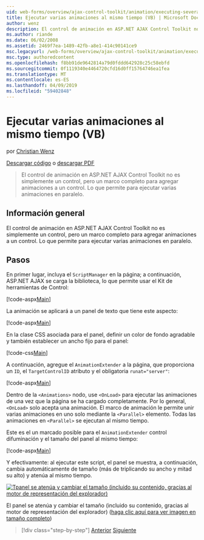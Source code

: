 ```yaml
---
uid: web-forms/overview/ajax-control-toolkit/animation/executing-several-animations-at-the-same-time-vb
title: Ejecutar varias animaciones al mismo tiempo (VB) | Microsoft Docs
author: wenz
description: El control de animación en ASP.NET AJAX Control Toolkit no es simplemente un control, pero un marco completo para agregar animaciones a un control. Lo que permite para ejecutar severa...
ms.author: riande
ms.date: 06/02/2008
ms.assetid: 2469f7ea-1489-42fb-a8e1-414c90141ce9
msc.legacyurl: /web-forms/overview/ajax-control-toolkit/animation/executing-several-animations-at-the-same-time-vb
msc.type: authoredcontent
ms.openlocfilehash: f8bb91de9642814a79d0fddd642928c25c58ebfd
ms.sourcegitcommit: 0f1119340e4464720cfd16d0ff15764746ea1fea
ms.translationtype: MT
ms.contentlocale: es-ES
ms.lasthandoff: 04/09/2019
ms.locfileid: "59402848"
---
```

# <a name="executing-several-animations-at-the-same-time-vb"></a>Ejecutar varias animaciones al mismo tiempo (VB)

por [Christian Wenz](https://github.com/wenz)

[Descargar código](http://download.microsoft.com/download/f/9/a/f9a26acd-8df4-4484-8a18-199e4598f411/Animation2.vb.zip) o [descargar PDF](http://download.microsoft.com/download/6/7/1/6718d452-ff89-4d3f-a90e-c74ec2d636a3/animation2VB.pdf)

> El control de animación en ASP.NET AJAX Control Toolkit no es simplemente un control, pero un marco completo para agregar animaciones a un control. Lo que permite para ejecutar varias animaciones en paralelo.


## <a name="overview"></a>Información general

El control de animación en ASP.NET AJAX Control Toolkit no es simplemente un control, pero un marco completo para agregar animaciones a un control. Lo que permite para ejecutar varias animaciones en paralelo.

## <a name="steps"></a>Pasos

En primer lugar, incluya el `ScriptManager` en la página; a continuación, ASP.NET AJAX se carga la biblioteca, lo que permite usar el Kit de herramientas de Control:

[!code-aspx[Main](executing-several-animations-at-the-same-time-vb/samples/sample1.aspx)]

La animación se aplicará a un panel de texto que tiene este aspecto:

[!code-aspx[Main](executing-several-animations-at-the-same-time-vb/samples/sample2.aspx)]

En la clase CSS asociada para el panel, definir un color de fondo agradable y también establecer un ancho fijo para el panel:

[!code-css[Main](executing-several-animations-at-the-same-time-vb/samples/sample3.css)]

A continuación, agregue el `AnimationExtender` a la página, que proporciona un `ID`, el `TargetControlID` atributo y el obligatoria `runat="server"`:

[!code-aspx[Main](executing-several-animations-at-the-same-time-vb/samples/sample4.aspx)]

Dentro de la `<Animations>` nodo, use `<OnLoad>` para ejecutar las animaciones de una vez que la página se ha cargado completamente. Por lo general, `<OnLoad>` solo acepta una animación. El marco de animación le permite unir varias animaciones en uno solo mediante la `<Parallel>` elemento. Todas las animaciones en `<Parallel>` se ejecutan al mismo tiempo.

Este es el un marcado posible para el `AnimationExtender` control difuminación y el tamaño del panel al mismo tiempo:

[!code-aspx[Main](executing-several-animations-at-the-same-time-vb/samples/sample5.aspx)]

Y efectivamente: al ejecutar este script, el panel se muestra, a continuación, cambia automáticamente de tamaño (más de triplicando su ancho y mitad su alto) y atenúa al mismo tiempo.


[![Tpanel se atenúa y cambiar el tamaño (incluido su contenido, gracias al motor de representación del explorador)](executing-several-animations-at-the-same-time-vb/_static/image2.png)](executing-several-animations-at-the-same-time-vb/_static/image1.png)

El panel se atenúa y cambiar el tamaño (incluido su contenido, gracias al motor de representación del explorador) ([haga clic aquí para ver imagen en tamaño completo](executing-several-animations-at-the-same-time-vb/_static/image3.png))

> [!div class="step-by-step"]
> [Anterior](adding-animation-to-a-control-vb.md)
> [Siguiente](executing-several-animations-after-each-other-vb.md)
